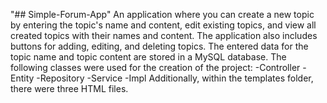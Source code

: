 "## Simple-Forum-App" 
An application where you can create a new topic by entering the topic's name and content, edit existing topics,
and view all created topics with their names and content. 
The application also includes buttons for adding, editing, and deleting topics.
The entered data for the topic name and topic content are stored in a MySQL database.
The following classes were used for the creation of the project:
-Controller
-Entity
-Repository
-Service
-Impl
Additionally, within the templates folder, there were three HTML files.
